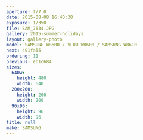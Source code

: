```yaml
---
aperture: f/7.0
date: 2015-08-08 16:40:38
exposure: 1/350
file: SAM_7634.JPG
gallery: 2015-summer-holidays
layout: gallery-photo
model: SAMSUNG WB600 / VLUU WB600 / SAMSUNG WB610
next: 491fa55
ordering: 11
previous: eb1c684
sizes:
  640w:
    height: 480
    width: 640
  200x200:
    height: 200
    width: 200
  96x96:
    height: 96
    width: 96
title: null
make: SAMSUNG
---
```


